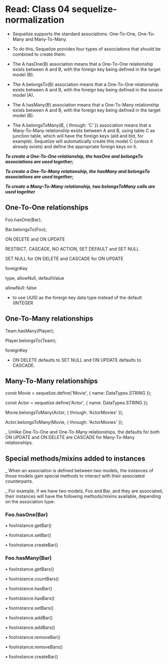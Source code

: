 # Read: Class 04 sequelize-normalization

* Sequelize supports the standard associations: One-To-One, One-To-Many and Many-To-Many.

* To do this, Sequelize provides four types of associations that should be combined to create them:

- The A.hasOne(B) association means that a One-To-One relationship exists between A and B, with the foreign key being defined in the target model (B).

- The A.belongsTo(B) association means that a One-To-One relationship exists between A and B, with the foreign key being defined in the source model (A).

- The A.hasMany(B) association means that a One-To-Many relationship exists between A and B, with the foreign key being defined in the target model (B).

- The A.belongsToMany(B, { through: 'C' }) association means that a Many-To-Many relationship exists between A and B, using table C as junction table, which will have the foreign keys (aId and bId, for example). Sequelize will automatically create this model C (unless it already exists) and define the appropriate foreign keys on it.

***To create a One-To-One relationship, the hasOne and belongsTo associations are used together;***

***To create a One-To-Many relationship, the hasMany and belongsTo associations are used together;***

***To create a Many-To-Many relationship, two belongsToMany calls are used together***

## One-To-One relationships

Foo.hasOne(Bar);

Bar.belongsTo(Foo);


ON DELETE and ON UPDATE

RESTRICT, CASCADE, NO ACTION, SET DEFAULT and SET NULL

SET NULL for ON DELETE and CASCADE for ON UPDATE

foreignKey 

type, allowNull, defaultValue

allowNull: false

- to use UUID as the foreign key data type instead of the default (INTEGER

## One-To-Many relationships

Team.hasMany(Player);

Player.belongsTo(Team);


foreignKey

- ON DELETE defaults to SET NULL and ON UPDATE defaults to CASCADE.


## Many-To-Many relationships

const Movie = sequelize.define('Movie', { name: DataTypes.STRING });

const Actor = sequelize.define('Actor', { name: DataTypes.STRING });

Movie.belongsToMany(Actor, { through: 'ActorMovies' });

Actor.belongsToMany(Movie, { through: 'ActorMovies' });


_ Unlike One-To-One and One-To-Many relationships, the defaults for both ON UPDATE and ON DELETE are CASCADE for Many-To-Many relationships.


## Special methods/mixins added to instances

_ When an association is defined between two models, the instances of those models gain special methods to interact with their associated counterparts.

_ For example, if we have two models, Foo and Bar, and they are associated, their instances will have the following methods/mixins available, depending on the association type:

### Foo.hasOne(Bar)

•	fooInstance.getBar()

•	fooInstance.setBar()

•	fooInstance.createBar()

### Foo.hasMany(Bar)

•	fooInstance.getBars()

•	fooInstance.countBars()

•	fooInstance.hasBar()

•	fooInstance.hasBars()

•	fooInstance.setBars()

•	fooInstance.addBar()

•	fooInstance.addBars()

•	fooInstance.removeBar()

•	fooInstance.removeBars()

•	fooInstance.createBar()






